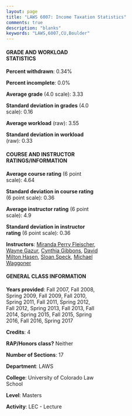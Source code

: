 ```yaml
---
layout: page
title: "LAWS 6007: Income Taxation Statistics"
comments: true
description: "blanks"
keywords: "LAWS,6007,CU,Boulder"
---
```

<head>
<script src="https://ajax.googleapis.com/ajax/libs/jquery/2.1.3/jquery.min.js"></script>
<script src="https://dl.dropboxusercontent.com/s/pc42nxpaw1ea4o9/highcharts.js?dl=0"></script>
<!-- <script src="../assets/js/highcharts.js"></script> -->
<style type="text/css">@font-face {
	font-family: "Bebas Neue";
	src: url(https://www.filehosting.org/file/details/544349/BebasNeue Regular.otf) format("opentype");
	}
	h1.Bebas { 
		font-family: "Bebas Neue", Verdana, Tahoma;
	}
</style>
</head>
<body>
	<div id="container" style="float: right; width: 45%; height: 88%; margin-left: 2.5%; margin-right: 2.5%;"></div>
	<script language="JavaScript">
		$(document).ready(function() {
		var chart = {type: 'column'};
		var title = {text: 'Grade Distribution'};
		var xAxis = {categories: ['A','B','C','D','F'],crosshair: true};
		var yAxis = {min: 0,title: {text: 'Percentage'}};
		var tooltip = {headerFormat: '<center><b><span style="font-size:20px">{point.key}</span></b></center>',
		               pointFormat: '<td style="padding:0"><b>{point.y:.1f}%</b></td>',
		               footerFormat: '</table>',shared: true,useHTML: true};
		var plotOptions = {column: {pointPadding: 0.0,borderWidth: 0}};  
		var credits = {enabled: false};var series= [{name: 'Percent',data: [36.79,56.96,6.02,0.0,0.23,]}];
		var json = {};
		json.chart = chart;
		json.title = title;
		json.tooltip = tooltip;
		json.xAxis = xAxis;
		json.yAxis = yAxis;  
		json.series = series;
		json.plotOptions = plotOptions;  
		json.credits = credits;
		$('#container').highcharts(json);
	});
	</script>
</body>
			   
#### GRADE AND WORKLOAD STATISTICS

**Percent withdrawn**: 0.34%

**Percent incomplete**: 0.0%

**Average grade** (4.0 scale): 3.33

**Standard deviation in grades** (4.0 scale): 0.16

**Average workload** (raw): 3.55

**Standard deviation in workload** (raw): 0.33

#### COURSE AND INSTRUCTOR RATINGS/INFORMATION

**Average course rating** (6 point scale): 4.64

**Standard deviation in course rating** (6 point scale): 0.36

**Average instructor rating** (6 point scale): 4.9

**Standard deviation in instructor rating** (6 point scale): 0.36

**Instructors**: <a href='../../instructors/Miranda_Perry_Fleischer'>Miranda Perry Fleischer</a>, <a href='../../instructors/Wayne_Gazur'>Wayne Gazur</a>, <a href='../../instructors/Cynthia_Gibbons'>Cynthia Gibbons</a>, <a href='../../instructors/David_Milton_Hasen'>David Milton Hasen</a>, <a href='../../instructors/Sloan_Speck'>Sloan Speck</a>, <a href='../../instructors/Michael_Waggoner'>Michael Waggoner</a>

#### GENERAL CLASS INFORMATION

**Years provided**: Fall 2007, Fall 2008, Spring 2009, Fall 2009, Fall 2010, Spring 2011, Fall 2011, Spring 2012, Fall 2012, Spring 2013, Fall 2013, Fall 2014, Spring 2015, Fall 2015, Spring 2016, Fall 2016, Spring 2017

**Credits**: 4

**RAP/Honors class?** Neither

**Number of Sections**: 17

**Department**: LAWS

**College**: University of Colorado Law School

**Level**: Masters

**Activity**: LEC - Lecture
